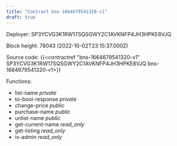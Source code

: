 ```yaml
---
title: "Contract bns-1664679541320-v1"
draft: true
---
```

Deployer: SP3YCVG3K1RW17SQSGWY2C1AVKNFP4JH3HPKE8VJQ


 



Block height: 78043 (2022-10-02T23:15:37.000Z)

Source code: {{<contractref "bns-1664679541320-v1" SP3YCVG3K1RW17SQSGWY2C1AVKNFP4JH3HPKE8VJQ bns-1664679541320-v1>}}

Functions:

* list-name _private_
* to-bool-response _private_
* change-price _public_
* purchase-name _public_
* unlist-name _public_
* get-current-name _read_only_
* get-listing _read_only_
* is-admin _read_only_
